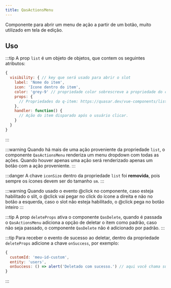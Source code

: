 ```yaml
---
title: QasActionsMenu
---
```


Componente para abrir um menu de ação a partir de um botão, muito utilizado em tela de edição.

<doc-api file="actions-menu/QasActionsMenu" name="QasActionsMenu" />

## Uso

:::tip
A prop `list` é um objeto de objetos, que contem os seguintes atributos:

```js
{
  visibility: { // key que será usado para abrir o slot
    label: 'Nome do item',
    icon: 'Icone dentro do item',
    color: 'grey-9' // propriedade color sobrescreve a propriedade do componente `color` porém só é usada quando existe apenas um item na listagem
    props: {
      // Propriedades do q-item: https://quasar.dev/vue-components/list-and-list-items#api--qitem
    },
    handler: function() {
      // Ação do item disparado após o usuário clicar.
    }
  }
}
```
:::

:::warning
Quando há mais de uma ação proveniente da propriedade `list`, o componente `QasActionsMenu` renderiza um menu dropdown com todas as ações. Quando houver apenas uma ação será renderizado apenas um botão com a ação proveniente.
:::

:::danger
A chave `iconSize` dentro da propriedade `list` foi **removida**, pois sempre os ícones devem ser do tamanho `sm`.
:::

<doc-example file="QasActionsMenu/Basic" title="Básico" />


:::warning
Quando usado o evento @click no componente, caso esteja habilitado o slit, o @click vai pegar no click do ícone a direita e não no botão a esquerda, caso o slot não esteja habilitado, o @click pega no botão inteiro
:::
<doc-example file="QasActionsMenu/ExWithSplit" title="Usando com split" />

:::tip
A prop `deleteProps` ativa o componente `QasDelete`, quando é passada o `QasActionsMenu` adiciona a opção de deletar o item como padrão, caso não seja passado, o componente `QasDelete` não é adicionado por padrão.
:::

:::tip
Para receber o evento de sucesso ao deletar, dentro da propriedade `deleteProps` adicione a chave `onSuccess`, por exemplo:

```js
{
  customId: 'meu-id-custom',
  entity: 'users',
  onSuccess: () => alert('Deletado com sucesso.') // aqui você chama sua função
}
```
:::

<!-- <doc-example file="QasActionsMenu/Delete" title="QasDelete como padrão" />

<doc-example file="QasActionsMenu/CustomSlot" title="Templates dinâmicos" />

<doc-example file="QasActionsMenu/ExUseLabel" title="Ícone sem label" /> -->
